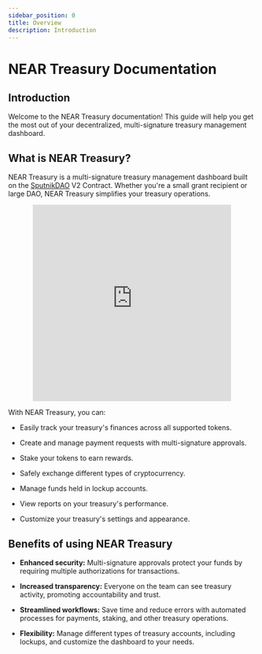```yaml
---
sidebar_position: 0
title: Overview
description: Introduction
---
```


# NEAR Treasury Documentation

## Introduction

Welcome to the NEAR Treasury documentation! This guide will help you get the most out of your decentralized, multi-signature treasury management dashboard.


## What is NEAR Treasury?

NEAR Treasury is a multi-signature treasury management dashboard built on the [SputnikDAO](https://github.com/near-daos/sputnik-dao-contract) V2 Contract. Whether you're a small grant recipient or large DAO, NEAR Treasury simplifies your treasury operations.

<center><iframe src="https://www.loom.com/embed/ab12bb40bc8049fba432b373a41ec7b2?sid=d190c992-090b-428a-82a7-427bd7101d85" frameborder="0" width="80%" height="400" webkitallowfullscreen mozallowfullscreen allowfullscreen></iframe></center>

With NEAR Treasury, you can:

-   Easily track your treasury's finances across all supported tokens.

-   Create and manage payment requests with multi-signature approvals.
    
-   Stake your tokens to earn rewards.
    
-   Safely exchange different types of cryptocurrency.
    
-   Manage funds held in lockup accounts.
    
-   View reports on your treasury's performance.
    
-   Customize your treasury's settings and appearance.
    

## Benefits of using NEAR Treasury

-   **Enhanced security:** Multi-signature approvals protect your funds by requiring multiple authorizations for transactions.
    
-   **Increased transparency:** Everyone on the team can see treasury activity, promoting accountability and trust.
    
-   **Streamlined workflows:** Save time and reduce errors with automated processes for payments, staking, and other treasury operations.
    
-   **Flexibility:** Manage different types of treasury accounts, including lockups, and customize the dashboard to your needs.

